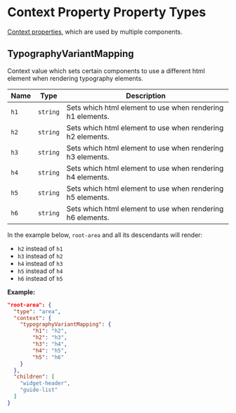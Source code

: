 # Context Property Property Types

[Context properties](/configuration-schema#componentcontext), which are used by multiple components.

## TypographyVariantMapping

Context value which sets certain components to use a different html element when rendering typography elements.

| Name | Type     | Description                                                |
| ---- | -------- | ---------------------------------------------------------- |
| `h1` | `string` | Sets which html element to use when rendering h1 elements. |
| `h2` | `string` | Sets which html element to use when rendering h2 elements. |
| `h3` | `string` | Sets which html element to use when rendering h3 elements. |
| `h4` | `string` | Sets which html element to use when rendering h4 elements. |
| `h5` | `string` | Sets which html element to use when rendering h5 elements. |
| `h6` | `string` | Sets which html element to use when rendering h6 elements. |

In the example below, `root-area` and all its descendants will render:
- `h2` instead of `h1`
- `h3` instead of `h2`
- `h4` instead of `h3`
- `h5` instead of `h4`
- `h6` instead of `h5`

**Example:**

```json
"root-area": {
  "type": "area",
  "context": {
    "typographyVariantMapping": {
        "h1": "h2",
        "h2": "h3",
        "h3": "h4",
        "h4": "h5",
        "h5": "h6"
    }
  },
  "children": [
    "widget-header",
    "guide-list"
  ]
}
```